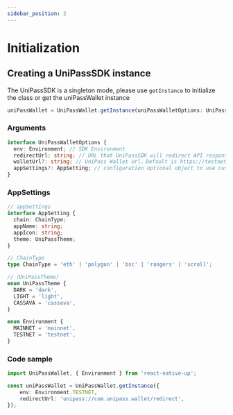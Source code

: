 ```yaml
---
sidebar_position: 2
---
```


# Initialization

## Creating a UniPassSDK instance

The UniPassSDK is a singleton mode, please use `getInstance` to initialize the class or get the uniPassWallet instance

```typescript
uniPassWallet = UniPassWallet.getInstance(uniPassWalletOptions: UniPassWalletOptions)
```

### Arguments

```typescript
interface UniPassWalletOptions {
  env: Environment; // SDK Environment
  redirectUrl: string; // URL that UniPassSDK will redirect API responses  
  walletUrl?: string; // UniPass Wallet Url，Default is https://testnet.wallet.unipass.id 
  appSettings?: AppSetting; // configuration optional object to use custom app settings
}
```

### AppSettings

```typescript
// appSettings
interface AppSetting {
  chain: ChainType;
  appName: string;
  appIcon: string;
  theme: UniPassTheme;
}

// ChainType
type ChainType = 'eth' | 'polygon' | 'bsc' | 'rangers' | 'scroll';

//（UniPassTheme）
enum UniPassTheme {
  DARK = 'dark',
  LIGHT = 'light',
  CASSAVA = 'cassava',
}

enum Environment {
  MAINNET = 'mainnet',
  TESTNET = 'testnet',
}
```

### Code sample

```typescript
import UniPassWallet, { Environment } from 'react-native-up';

const uniPassWallet = UniPassWallet.getInstance({
    env: Environment.TESTNET,
    redirectUrl: 'unipass://com.unipass.wallet/redirect',
});
```
